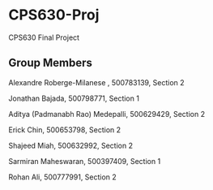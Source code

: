 # CPS630-Proj
CPS630 Final Project

Group Members
----------------
Alexandre Roberge-Milanese	, 500783139, Section 2

Jonathan Bajada, 500798771, Section 1

Aditya (Padmanabh Rao) Medepalli, 500629429, Section 2

Erick Chin, 500653798, Section 2

Shajeed Miah, 500632992, Section 2

Sarmiran Maheswaran, 500397409, Section 1

Rohan Ali, 500777991, Section 2
